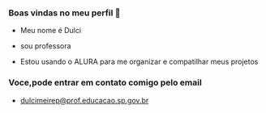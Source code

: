 ### Boas vindas no meu perfil 👋

- Meu nome é Dulci 
- sou professora 

- Estou usando o ALURA para me organizar e compatilhar 
meus projetos

### Voce,pode entrar em contato comigo pelo email
- dulcimeirep@prof.educacao.sp.gov.br

  

